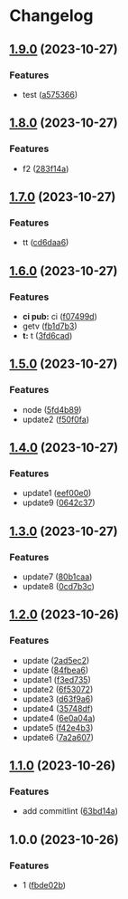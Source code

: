 # Changelog

## [1.9.0](https://github.com/ImagineBoom/test-action/compare/v1.8.0...v1.9.0) (2023-10-27)


### Features

* test ([a575366](https://github.com/ImagineBoom/test-action/commit/a5753663dac434baf83a75ea5bbe1811c1d6ea8e))

## [1.8.0](https://github.com/ImagineBoom/test-action/compare/v1.7.0...v1.8.0) (2023-10-27)


### Features

* f2 ([283f14a](https://github.com/ImagineBoom/test-action/commit/283f14a5c237b63c9fa05c785d3c32e42a8b9f80))

## [1.7.0](https://github.com/ImagineBoom/test-action/compare/v1.6.0...v1.7.0) (2023-10-27)


### Features

* tt ([cd6daa6](https://github.com/ImagineBoom/test-action/commit/cd6daa625e89566a85d617318304244abaab8ce8))

## [1.6.0](https://github.com/ImagineBoom/test-action/compare/v1.5.0...v1.6.0) (2023-10-27)


### Features

* **ci pub:** ci ([f07499d](https://github.com/ImagineBoom/test-action/commit/f07499d45228d2dce92749e5394291c9fb3ba344))
* getv ([fb1d7b3](https://github.com/ImagineBoom/test-action/commit/fb1d7b345466883d21e6bb0de98d8cd3cf51d06b))
* **t:** t ([3fd6cad](https://github.com/ImagineBoom/test-action/commit/3fd6cad11108357c614564a02ffd96e3aad1354b))

## [1.5.0](https://github.com/ImagineBoom/test-action/compare/v1.4.0...v1.5.0) (2023-10-27)


### Features

* node ([5fd4b89](https://github.com/ImagineBoom/test-action/commit/5fd4b8995842c010a2ac4dab7785487ca0e695f0))
* update2 ([f50f0fa](https://github.com/ImagineBoom/test-action/commit/f50f0fa8fe08b7065ce186f0e8df9ed6a2821820))

## [1.4.0](https://www.github.com/ImagineBoom/test-action/compare/v1.3.0...v1.4.0) (2023-10-27)


### Features

* update1 ([eef00e0](https://www.github.com/ImagineBoom/test-action/commit/eef00e06f03281664a1713e74ca35be79f1f0758))
* update9 ([0642c37](https://www.github.com/ImagineBoom/test-action/commit/0642c37bda43935edaf2d631a3651f0d6ec69a01))

## [1.3.0](https://github.com/ImagineBoom/test-action/compare/v1.2.0...v1.3.0) (2023-10-27)


### Features

* update7 ([80b1caa](https://github.com/ImagineBoom/test-action/commit/80b1caa7d4f65b20128b3c10ddb969e1a3405c55))
* update8 ([0cd7b3c](https://github.com/ImagineBoom/test-action/commit/0cd7b3c740c90089375ed33600a4cb48fddc0dfc))

## [1.2.0](https://github.com/ImagineBoom/test-action/compare/v1.1.0...v1.2.0) (2023-10-26)


### Features

* update ([2ad5ec2](https://github.com/ImagineBoom/test-action/commit/2ad5ec2f3d78064371c8f152675bc5c4a81a9549))
* update ([84fbea6](https://github.com/ImagineBoom/test-action/commit/84fbea6b1bf4f288d873c5ee26dc034bc71f9075))
* update1 ([f3ed735](https://github.com/ImagineBoom/test-action/commit/f3ed735ffb18d803fa5a738747d6b4b7b652936d))
* update2 ([6f53072](https://github.com/ImagineBoom/test-action/commit/6f530723cbbe66b643d305fec1145034c6769085))
* update3 ([d63f9a6](https://github.com/ImagineBoom/test-action/commit/d63f9a64d870f54a81e7688802012f037051f677))
* update4 ([35748df](https://github.com/ImagineBoom/test-action/commit/35748df8dc91ffb71e81752f851784920fd8c635))
* update4 ([6e0a04a](https://github.com/ImagineBoom/test-action/commit/6e0a04a7e0e03e3eb03d4d0f525d4bb3281f9004))
* update5 ([f42e4b3](https://github.com/ImagineBoom/test-action/commit/f42e4b3751aa8eaa6566e48db094b2fb0380f4f9))
* update6 ([7a2a607](https://github.com/ImagineBoom/test-action/commit/7a2a6072dff5f230255ac12616535d2f515d9520))

## [1.1.0](https://github.com/ImagineBoom/test-action/compare/v1.0.0...v1.1.0) (2023-10-26)


### Features

* add commitlint ([63bd14a](https://github.com/ImagineBoom/test-action/commit/63bd14aad71ca0f514664dce3b967afaf89a7e93))

## 1.0.0 (2023-10-26)


### Features

* 1 ([fbde02b](https://github.com/ImagineBoom/test-action/commit/fbde02b086a9ab66e73d45d88f7a11bda5bac7fb))
